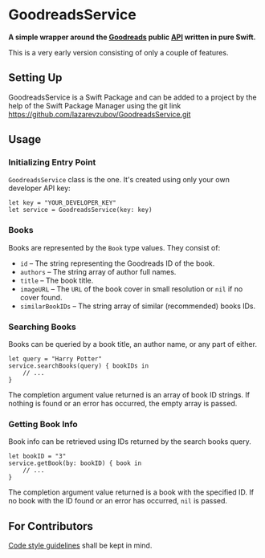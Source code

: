 # GoodreadsService

**A simple wrapper around the [Goodreads](https://goodreads.com) public [API](https://goodreads.com/api) written in pure Swift.**

This is a very early version consisting of only a couple of features.

## Setting Up

GoodreadsService is a Swift Package and can be added to a project by the help of the Swift Package Manager using the git link https://github.com/lazarevzubov/GoodreadsService.git 

## Usage

### Initializing Entry Point

`GoodreadsService` class is the one. It's created using only your own developer API key:

```
let key = "YOUR_DEVELOPER_KEY"
let service = GoodreadsService(key: key)
```

### Books

Books are represented by the `Book` type values. They consist of:
* `id` – The string representing the Goodreads ID of the book.
* `authors` – The string array of author full names. 
* `title` – The book title.
* `imageURL` – The `URL` of the book cover in small resolution or `nil` if no cover found.
* `similarBookIDs` – The string array of similar (recommended) books IDs.

### Searching Books

Books can be queried by a book title, an author name, or any part of either.

```
let query = "Harry Potter"
service.searchBooks(query) { bookIDs in
    // ...
}
```

The completion argument value returned is an array of book ID strings. If nothing is found or an error has occurred, the empty array is passed.

### Getting Book Info

Book info can be retrieved using IDs returned by the search books query.

```
let bookID = "3"
service.getBook(by: bookID) { book in
    // ...
}
```

The completion argument value returned is a book with the specified ID. If no book with the ID found or an error has occurred, `nil` is passed. 

## For Contributors

[Code style guidelines](https://github.com/lazarevzubov/Ultimate-Swift-Code-Style-Guidelines) shall be kept in mind.
